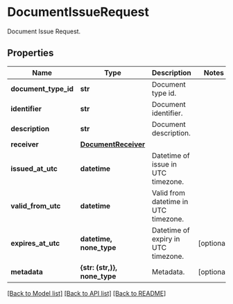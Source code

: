# DocumentIssueRequest

Document Issue Request.

## Properties
Name | Type | Description | Notes
------------ | ------------- | ------------- | -------------
**document_type_id** | **str** | Document type id. | 
**identifier** | **str** | Document identifier. | 
**description** | **str** | Document description. | 
**receiver** | [**DocumentReceiver**](DocumentReceiver.md) |  | 
**issued_at_utc** | **datetime** | Datetime of issue in UTC timezone. | 
**valid_from_utc** | **datetime** | Valid from datetime in UTC timezone. | 
**expires_at_utc** | **datetime, none_type** | Datetime of expiry in UTC timezone. | [optional] 
**metadata** | **{str: (str,)}, none_type** | Metadata. | [optional] 

[[Back to Model list]](../README.md#documentation-for-models) [[Back to API list]](../README.md#documentation-for-api-endpoints) [[Back to README]](../README.md)


